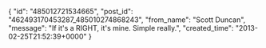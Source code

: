  {
   "id": "485012721534665",
   "post_id": "462493170453287_485010274868243",
   "from_name": "Scott Duncan",
   "message": "If it's a RIGHT, it's mine. Simple really.",
   "created_time": "2013-02-25T21:52:39+0000"
 }
